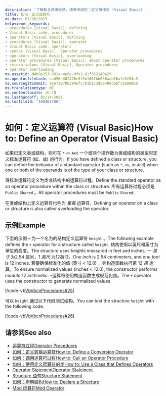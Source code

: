 ```yaml
---
description: '了解有关详细信息，请参阅如何：定义操作员 (Visual Basic) '
title: 如何：定义运算符
ms.date: 07/20/2015
helpviewer_keywords:
- procedures [Visual Basic], defining
- Visual Basic code, procedures
- operators [Visual Basic], defining
- procedures [Visual Basic], operator
- Visual Basic code, operators
- syntax [Visual Basic], Operator procedures
- operators [Visual Basic], overloading
- operator procedures [Visual Basic], about operator procedures
- return values [Visual Basic], Operator procedures
- operator overloading
ms.assetid: d4b0e253-092a-4e6e-9fe2-01f562140a29
ms.openlocfilehash: ead96a302426c6f5b1667bb030aab56afe3284c8
ms.sourcegitcommit: 10e719780594efc781b15295e499c66f316068b8
ms.translationtype: MT
ms.contentlocale: zh-CN
ms.lasthandoff: 02/14/2021
ms.locfileid: "100462706"
---
```

# <a name="how-to-define-an-operator-visual-basic"></a><span data-ttu-id="d98f3-103">如何：定义运算符 (Visual Basic)</span><span class="sxs-lookup"><span data-stu-id="d98f3-103">How to: Define an Operator (Visual Basic)</span></span>

<span data-ttu-id="d98f3-104">如果已定义类或结构，则可在 `*` `<>` `And` 一个或两个操作数为类或结构的类型时定义标准运算符 (如、或) 的行为。</span><span class="sxs-lookup"><span data-stu-id="d98f3-104">If you have defined a class or structure, you can define the behavior of a standard operator (such as `*`, `<>`, or `And`) when one or both of the operands is of the type of your class or structure.</span></span>  
  
 <span data-ttu-id="d98f3-105">将标准运算符定义为类或结构中的运算符过程。</span><span class="sxs-lookup"><span data-stu-id="d98f3-105">Define the standard operator as an operator procedure within the class or structure.</span></span> <span data-ttu-id="d98f3-106">所有运算符过程必须是 `Public` `Shared` 。</span><span class="sxs-lookup"><span data-stu-id="d98f3-106">All operator procedures must be `Public` `Shared`.</span></span>  
  
 <span data-ttu-id="d98f3-107">在类或结构上定义运算符也称为 *重载* 运算符。</span><span class="sxs-lookup"><span data-stu-id="d98f3-107">Defining an operator on a class or structure is also called *overloading* the operator.</span></span>  
  
## <a name="example"></a><span data-ttu-id="d98f3-108">示例</span><span class="sxs-lookup"><span data-stu-id="d98f3-108">Example</span></span>  

 <span data-ttu-id="d98f3-109">下面的示例 `+` 为一个名为的结构定义运算符 `height` 。</span><span class="sxs-lookup"><span data-stu-id="d98f3-109">The following example defines the `+` operator for a structure called `height`.</span></span> <span data-ttu-id="d98f3-110">结构使用以英尺和英寸为单位的高度。</span><span class="sxs-lookup"><span data-stu-id="d98f3-110">The structure uses heights measured in feet and inches.</span></span> <span data-ttu-id="d98f3-111">一 *英寸* 为2.54 厘米，1 *英尺* 为12英寸。</span><span class="sxs-lookup"><span data-stu-id="d98f3-111">One *inch* is 2.54 centimeters, and one *foot* is 12 inches.</span></span> <span data-ttu-id="d98f3-112">若要确保标准化的值 (英寸 < 12.0) ，则构造函数执行第 12 *模* 运算。</span><span class="sxs-lookup"><span data-stu-id="d98f3-112">To ensure normalized values (inches < 12.0), the constructor performs *modulo* 12 arithmetic.</span></span> <span data-ttu-id="d98f3-113">`+`运算符使用构造函数生成规范化值。</span><span class="sxs-lookup"><span data-stu-id="d98f3-113">The `+` operator uses the constructor to generate normalized values.</span></span>  
  
 [!code-vb[VbVbcnProcedures#25](~/samples/snippets/visualbasic/VS_Snippets_VBCSharp/VbVbcnProcedures/VB/Class1.vb#25)]  
  
 <span data-ttu-id="d98f3-114">可以 `height` 通过以下代码测试结构。</span><span class="sxs-lookup"><span data-stu-id="d98f3-114">You can test the structure `height` with the following code.</span></span>  
  
 [!code-vb[VbVbcnProcedures#26](~/samples/snippets/visualbasic/VS_Snippets_VBCSharp/VbVbcnProcedures/VB/Class1.vb#26)]  

## <a name="see-also"></a><span data-ttu-id="d98f3-115">请参阅</span><span class="sxs-lookup"><span data-stu-id="d98f3-115">See also</span></span>

- [<span data-ttu-id="d98f3-116">运算符过程</span><span class="sxs-lookup"><span data-stu-id="d98f3-116">Operator Procedures</span></span>](./operator-procedures.md)
- [<span data-ttu-id="d98f3-117">如何：定义转换运算符</span><span class="sxs-lookup"><span data-stu-id="d98f3-117">How to: Define a Conversion Operator</span></span>](./how-to-define-a-conversion-operator.md)
- [<span data-ttu-id="d98f3-118">如何：调用运算符过程</span><span class="sxs-lookup"><span data-stu-id="d98f3-118">How to: Call an Operator Procedure</span></span>](./how-to-call-an-operator-procedure.md)
- [<span data-ttu-id="d98f3-119">如何：使用定义运算符的类</span><span class="sxs-lookup"><span data-stu-id="d98f3-119">How to: Use a Class that Defines Operators</span></span>](./how-to-use-a-class-that-defines-operators.md)
- [<span data-ttu-id="d98f3-120">Operator Statement</span><span class="sxs-lookup"><span data-stu-id="d98f3-120">Operator Statement</span></span>](../../../language-reference/statements/operator-statement.md)
- [<span data-ttu-id="d98f3-121">Structure 语句</span><span class="sxs-lookup"><span data-stu-id="d98f3-121">Structure Statement</span></span>](../../../language-reference/statements/structure-statement.md)
- [<span data-ttu-id="d98f3-122">如何：声明结构</span><span class="sxs-lookup"><span data-stu-id="d98f3-122">How to: Declare a Structure</span></span>](../data-types/how-to-declare-a-structure.md)
- [<span data-ttu-id="d98f3-123">Mod 运算符</span><span class="sxs-lookup"><span data-stu-id="d98f3-123">Mod Operator</span></span>](../../../language-reference/operators/mod-operator.md)

